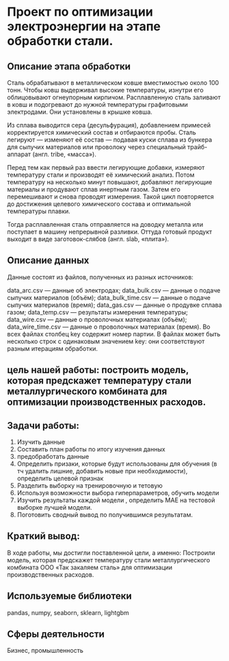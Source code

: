 # Проект по оптимизации электроэнергии на этапе обработки стали.

## Описание этапа обработки
Сталь обрабатывают в металлическом ковше вместимостью около 100 тонн. Чтобы ковш выдерживал высокие температуры, изнутри его облицовывают огнеупорным кирпичом. Расплавленную сталь заливают в ковш и подогревают до нужной температуры графитовыми электродами. Они установлены в крышке ковша.

Из сплава выводится сера (десульфурация), добавлением примесей корректируется химический состав и отбираются пробы. Сталь легируют — изменяют её состав — подавая куски сплава из бункера для сыпучих материалов или проволоку через специальный трайб-аппарат (англ. tribe, «масса»).

Перед тем как первый раз ввести легирующие добавки, измеряют температуру стали и производят её химический анализ. Потом температуру на несколько минут повышают, добавляют легирующие материалы и продувают сплав инертным газом. Затем его перемешивают и снова проводят измерения. Такой цикл повторяется до достижения целевого химического состава и оптимальной температуры плавки.

Тогда расплавленная сталь отправляется на доводку металла или поступает в машину непрерывной разливки. Оттуда готовый продукт выходит в виде заготовок-слябов (англ. slab, «плита»).
  
## Описание данных
Данные состоят из файлов, полученных из разных источников:

data_arc.csv — данные об электродах;
data_bulk.csv — данные о подаче сыпучих материалов (объём);
data_bulk_time.csv — данные о подаче сыпучих материалов (время);
data_gas.csv — данные о продувке сплава газом;
data_temp.csv — результаты измерения температуры;
data_wire.csv — данные о проволочных материалах (объём);
data_wire_time.csv — данные о проволочных материалах (время).
Во всех файлах столбец key содержит номер партии. В файлах может быть несколько строк с одинаковым значением key: они соответствуют разным итерациям обработки.

## цель нашей работы: построить модель, которая предскажет температуру стали металлургического комбината для оптимизации производственных расходов.

## Задачи работы:

1. Изучить данные
2. Составить план работы по итогу изучения данных
2. предобработать данные
3. Определить призаки, которые будут использованы для обучения (в тч удалить лишние, добавить новые при необходимости), определить целевой признак
4. Разделить выборку на тренировочную и тетовую
5. Используя возможности выбора гиперпараметров, обучить модели
6. Изучить результаты каждой модели , определить  МАЕ на тестовой выборке лучшей модели.
7. Поготовить сводный вывод по получившимся результатам.

## Краткий вывод:

В ходе работы, мы достигли  поставленной цели, а именно: Построили модель, которая предскажет температуру стали металлургического комбината ООО «Так закаляем сталь» для оптимизации производственных расходов.

## Используемые библиотеки

pandas, numpy, seaborn, sklearn, lightgbm

## Сферы деятельности

Бизнес, промышленность
